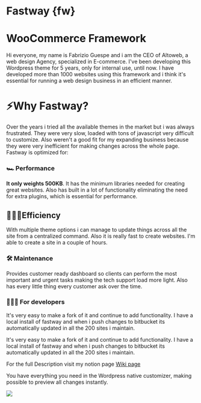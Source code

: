 # Fastway {fw}

# WooCommerce Framework

Hi everyone, my name is Fabrizio Guespe and i am the CEO of Altoweb, a web design Agency, specialized in E-commerce. I've been developing this Wordpress theme for 5 years, only for internal use, until now. I have developed more than 1000 websites using this framework and i think it's essential for running a web design business in an efficient manner.

# ⚡️Why Fastway?

Over the years i tried all the available themes in the market but i was always frustrated. They were very slow, loaded with tons of javascript very difficult to customize. Also weren't a good fit for my expanding business because they were very inefficient for making changes across the whole page. Fastway is optimized for: 

### 🏎 Performance

**It only weights 500KB**. It has the minimum libraries needed for creating great websites. Also has built in a lot of functionality eliminating the need for extra plugins, which is essential for performance.

## 👨🏼‍💻Efficiency

With multiple theme options i can manage to update things across all the site from a centralized command. Also it is really fast to create websites. I'm able to create a site in a couple of hours.

### 🛠 Maintenance

Provides customer ready dashboard so clients can perform the most important and urgent tasks making the tech support load more light. Also has every little thing every customer ask over the time.

### 👨🏼‍💻 For developers

It's very easy to make a fork of it and continue to add functionality. I have a local install of fastway and when i push changes to bitbucket its automatically updated in all the 200 sites i maintain.

It's very easy to make a fork of it and continue to add functionality. I have a local install of fastway and when i push changes to bitbucket its automatically updated in all the 200 sites i maintain.


For the full Description visit my notion page [Wiki page](https://fabrizio.notion.site/Fastway-fw-6285d2b579a0483b81aac82b86c38b37)


You have everything you need in the Wordpress native customizer, making possible to preview all changes instantly.

![](https://fabrizio.notion.site/image/https%3A%2F%2Fs3-us-west-2.amazonaws.com%2Fsecure.notion-static.com%2F008d5017-6e1f-446d-b284-c250f49e130b%2Fcustomizer.gif?table=block&id=423d0ad1-c5be-4749-86ea-62dd4e051137&spaceId=672069bc-fe41-4970-b177-7096c757389d&userId=&cache=v2)